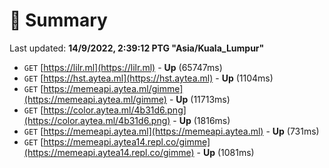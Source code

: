# 📖 Summary
Last updated: **14/9/2022, 2:39:12 PTG "Asia/Kuala_Lumpur"**

- `GET` [https://lilr.ml](https://lilr.ml) - **Up** (65747ms)
- `GET` [https://hst.aytea.ml](https://hst.aytea.ml) - **Up** (1104ms)
- `GET` [https://memeapi.aytea.ml/gimme](https://memeapi.aytea.ml/gimme) - **Up** (11713ms)
- `GET` [https://color.aytea.ml/4b31d6.png](https://color.aytea.ml/4b31d6.png) - **Up** (1816ms)
- `GET` [https://memeapi.aytea.ml](https://memeapi.aytea.ml) - **Up** (731ms)
- `GET` [https://memeapi.aytea14.repl.co/gimme](https://memeapi.aytea14.repl.co/gimme) - **Up** (1081ms)
